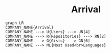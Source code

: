 <h1 align="center">Arrival</h1>

```mermaid
graph LR
COMPANY_NAME{Arrival}
COMPANY_NAME ---> U{Users} ---> UN[4]
COMPANY_NAME ---> R{Repositories} ---> RN[2]
COMPANY_NAME ---> G{Gists} ---> GN[6]
COMPANY_NAME ---> ML{Most Used<br>Languages}
```
